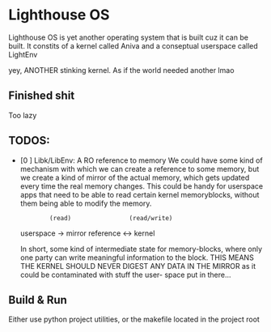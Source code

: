 # Lighthouse OS

Lighthouse OS is yet another operating system that is built cuz it 
can be built. It constits of a kernel called Aniva and a conseptual
userspace called LightEnv

yey, ANOTHER stinking kernel. As if the world needed another lmao

## Finished shit

Too lazy

## TODOS:

- [0 ] Libk/LibEnv: A RO reference to memory
    We could have some kind of mechanism with which we can
    create a reference to some memory, but we create a kind
    of mirror of the actual memory, which gets updated every
    time the real memory changes. This could be handy for 
    userspace apps that need to be able to read certain kernel
    memoryblocks, without them being able to modify the memory.

              (read)                (read/write)
    userspace   ->   mirror reference   <->   kernel

    In short, some kind of intermediate state for memory-blocks,
    where only one party can write meaningful information to the 
    block. THIS MEANS THE KERNEL SHOULD NEVER DIGEST ANY DATA IN
    THE MIRROR as it could be contaminated with stuff the user-
    space put in there...

## Build & Run

Either use python project utilities,
or the makefile located in the project root

